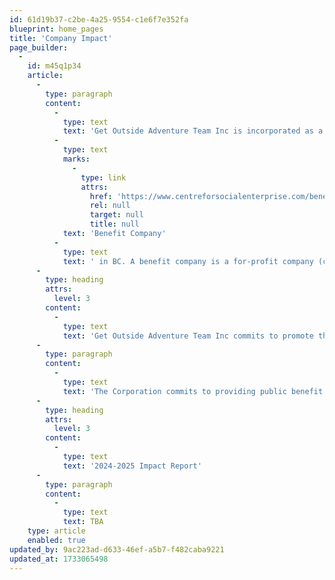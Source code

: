 ```yaml
---
id: 61d19b37-c2be-4a25-9554-c1e6f7e352fa
blueprint: home_pages
title: 'Company Impact'
page_builder:
  -
    id: m45q1p34
    article:
      -
        type: paragraph
        content:
          -
            type: text
            text: 'Get Outside Adventure Team Inc is incorporated as a '
          -
            type: text
            marks:
              -
                type: link
                attrs:
                  href: 'https://www.centreforsocialenterprise.com/benefit-company/'
                  rel: null
                  target: null
                  title: null
            text: 'Benefit Company'
          -
            type: text
            text: ' in BC. A benefit company is a for-profit company (corporation) that commits to conducting its business in a responsible and sustainable way.'
      -
        type: heading
        attrs:
          level: 3
        content:
          -
            type: text
            text: 'Get Outside Adventure Team Inc commits to promote the following public benefits:'
      -
        type: paragraph
        content:
          -
            type: text
            text: 'The Corporation commits to providing public benefit through the advancement of environmental stewardship and conservation of public lands. It aims to foster a culture of responsible, sustainable recreation that preserves natural spaces for future generations, while promoting equitable access and enjoyment of public lands today. The commitment encompasses environmental preservation, outdoor education, and the cultivation of a conservation-minded community by promoting low-impact recreational practices and ecological awareness.'
      -
        type: heading
        attrs:
          level: 3
        content:
          -
            type: text
            text: '2024-2025 Impact Report'
      -
        type: paragraph
        content:
          -
            type: text
            text: TBA
    type: article
    enabled: true
updated_by: 9ac223ad-d633-46ef-a5b7-f482caba9221
updated_at: 1733065498
---
```

